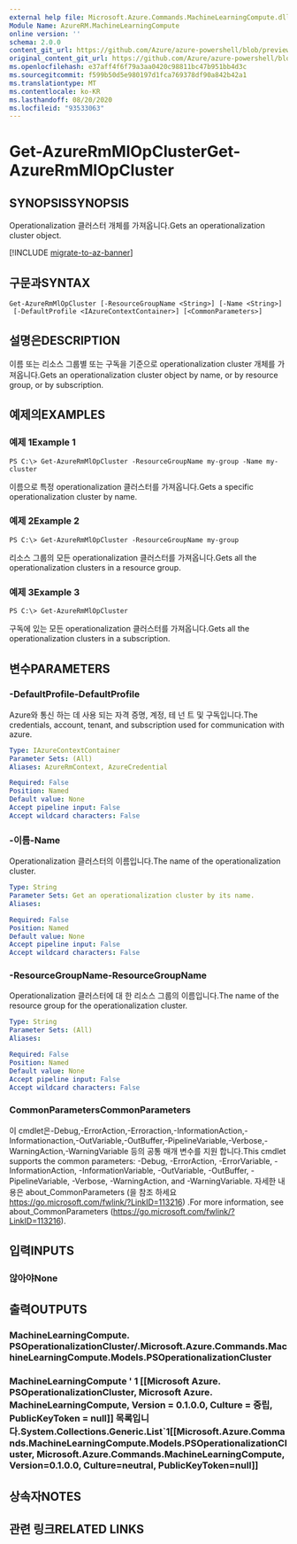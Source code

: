 ```yaml
---
external help file: Microsoft.Azure.Commands.MachineLearningCompute.dll-Help.xml
Module Name: AzureRM.MachineLearningCompute
online version: ''
schema: 2.0.0
content_git_url: https://github.com/Azure/azure-powershell/blob/preview/src/ResourceManager/MachineLearningCompute/Commands.MachineLearningCompute/help/Get-AzureRmMlOpCluster.md
original_content_git_url: https://github.com/Azure/azure-powershell/blob/preview/src/ResourceManager/MachineLearningCompute/Commands.MachineLearningCompute/help/Get-AzureRmMlOpCluster.md
ms.openlocfilehash: e37aff4f6f79a3aa0420c98811bc47b951bb4d3c
ms.sourcegitcommit: f599b50d5e980197d1fca769378df90a842b42a1
ms.translationtype: MT
ms.contentlocale: ko-KR
ms.lasthandoff: 08/20/2020
ms.locfileid: "93533063"
---
```

# <span data-ttu-id="81c22-101">Get-AzureRmMlOpCluster</span><span class="sxs-lookup"><span data-stu-id="81c22-101">Get-AzureRmMlOpCluster</span></span>

## <span data-ttu-id="81c22-102">SYNOPSIS</span><span class="sxs-lookup"><span data-stu-id="81c22-102">SYNOPSIS</span></span>
<span data-ttu-id="81c22-103">Operationalization 클러스터 개체를 가져옵니다.</span><span class="sxs-lookup"><span data-stu-id="81c22-103">Gets an operationalization cluster object.</span></span>

[!INCLUDE [migrate-to-az-banner](../../includes/migrate-to-az-banner.md)]

## <span data-ttu-id="81c22-104">구문과</span><span class="sxs-lookup"><span data-stu-id="81c22-104">SYNTAX</span></span>

```
Get-AzureRmMlOpCluster [-ResourceGroupName <String>] [-Name <String>]
 [-DefaultProfile <IAzureContextContainer>] [<CommonParameters>]
```

## <span data-ttu-id="81c22-105">설명은</span><span class="sxs-lookup"><span data-stu-id="81c22-105">DESCRIPTION</span></span>
<span data-ttu-id="81c22-106">이름 또는 리소스 그룹별 또는 구독을 기준으로 operationalization cluster 개체를 가져옵니다.</span><span class="sxs-lookup"><span data-stu-id="81c22-106">Gets an operationalization cluster object by name, or by resource group, or by subscription.</span></span>

## <span data-ttu-id="81c22-107">예제의</span><span class="sxs-lookup"><span data-stu-id="81c22-107">EXAMPLES</span></span>

### <span data-ttu-id="81c22-108">예제 1</span><span class="sxs-lookup"><span data-stu-id="81c22-108">Example 1</span></span>
```
PS C:\> Get-AzureRmMlOpCluster -ResourceGroupName my-group -Name my-cluster
```

<span data-ttu-id="81c22-109">이름으로 특정 operationalization 클러스터를 가져옵니다.</span><span class="sxs-lookup"><span data-stu-id="81c22-109">Gets a specific operationalization cluster by name.</span></span>

### <span data-ttu-id="81c22-110">예제 2</span><span class="sxs-lookup"><span data-stu-id="81c22-110">Example 2</span></span>
```
PS C:\> Get-AzureRmMlOpCluster -ResourceGroupName my-group
```

<span data-ttu-id="81c22-111">리소스 그룹의 모든 operationalization 클러스터를 가져옵니다.</span><span class="sxs-lookup"><span data-stu-id="81c22-111">Gets all the operationalization clusters in a resource group.</span></span>

### <span data-ttu-id="81c22-112">예제 3</span><span class="sxs-lookup"><span data-stu-id="81c22-112">Example 3</span></span>
```
PS C:\> Get-AzureRmMlOpCluster
```

<span data-ttu-id="81c22-113">구독에 있는 모든 operationalization 클러스터를 가져옵니다.</span><span class="sxs-lookup"><span data-stu-id="81c22-113">Gets all the operationalization clusters in a subscription.</span></span>

## <span data-ttu-id="81c22-114">변수</span><span class="sxs-lookup"><span data-stu-id="81c22-114">PARAMETERS</span></span>

### <span data-ttu-id="81c22-115">-DefaultProfile</span><span class="sxs-lookup"><span data-stu-id="81c22-115">-DefaultProfile</span></span>
<span data-ttu-id="81c22-116">Azure와 통신 하는 데 사용 되는 자격 증명, 계정, 테 넌 트 및 구독입니다.</span><span class="sxs-lookup"><span data-stu-id="81c22-116">The credentials, account, tenant, and subscription used for communication with azure.</span></span>

```yaml
Type: IAzureContextContainer
Parameter Sets: (All)
Aliases: AzureRmContext, AzureCredential

Required: False
Position: Named
Default value: None
Accept pipeline input: False
Accept wildcard characters: False
```

### <span data-ttu-id="81c22-117">-이름</span><span class="sxs-lookup"><span data-stu-id="81c22-117">-Name</span></span>
<span data-ttu-id="81c22-118">Operationalization 클러스터의 이름입니다.</span><span class="sxs-lookup"><span data-stu-id="81c22-118">The name of the operationalization cluster.</span></span>

```yaml
Type: String
Parameter Sets: Get an operationalization cluster by its name.
Aliases: 

Required: False
Position: Named
Default value: None
Accept pipeline input: False
Accept wildcard characters: False
```

### <span data-ttu-id="81c22-119">-ResourceGroupName</span><span class="sxs-lookup"><span data-stu-id="81c22-119">-ResourceGroupName</span></span>
<span data-ttu-id="81c22-120">Operationalization 클러스터에 대 한 리소스 그룹의 이름입니다.</span><span class="sxs-lookup"><span data-stu-id="81c22-120">The name of the resource group for the operationalization cluster.</span></span>

```yaml
Type: String
Parameter Sets: (All)
Aliases: 

Required: False
Position: Named
Default value: None
Accept pipeline input: False
Accept wildcard characters: False
```

### <span data-ttu-id="81c22-121">CommonParameters</span><span class="sxs-lookup"><span data-stu-id="81c22-121">CommonParameters</span></span>
<span data-ttu-id="81c22-122">이 cmdlet은-Debug,-ErrorAction,-Erroraction,-InformationAction,-Informationaction,-OutVariable,-OutBuffer,-PipelineVariable,-Verbose,-WarningAction,-WarningVariable 등의 공통 매개 변수를 지원 합니다.</span><span class="sxs-lookup"><span data-stu-id="81c22-122">This cmdlet supports the common parameters: -Debug, -ErrorAction, -ErrorVariable, -InformationAction, -InformationVariable, -OutVariable, -OutBuffer, -PipelineVariable, -Verbose, -WarningAction, and -WarningVariable.</span></span> <span data-ttu-id="81c22-123">자세한 내용은 about_CommonParameters (을 참조 하세요 https://go.microsoft.com/fwlink/?LinkID=113216) .</span><span class="sxs-lookup"><span data-stu-id="81c22-123">For more information, see about_CommonParameters (https://go.microsoft.com/fwlink/?LinkID=113216).</span></span>

## <span data-ttu-id="81c22-124">입력</span><span class="sxs-lookup"><span data-stu-id="81c22-124">INPUTS</span></span>

### <span data-ttu-id="81c22-125">않아야</span><span class="sxs-lookup"><span data-stu-id="81c22-125">None</span></span>

## <span data-ttu-id="81c22-126">출력</span><span class="sxs-lookup"><span data-stu-id="81c22-126">OUTPUTS</span></span>

### <span data-ttu-id="81c22-127">MachineLearningCompute. PSOperationalizationCluster/.</span><span class="sxs-lookup"><span data-stu-id="81c22-127">Microsoft.Azure.Commands.MachineLearningCompute.Models.PSOperationalizationCluster</span></span>

### <span data-ttu-id="81c22-128">MachineLearningCompute ' 1 [[Microsoft Azure. PSOperationalizationCluster, Microsoft Azure. MachineLearningCompute, Version = 0.1.0.0, Culture = 중립, PublicKeyToken = null]] 목록입니다.</span><span class="sxs-lookup"><span data-stu-id="81c22-128">System.Collections.Generic.List\`1[[Microsoft.Azure.Commands.MachineLearningCompute.Models.PSOperationalizationCluster, Microsoft.Azure.Commands.MachineLearningCompute, Version=0.1.0.0, Culture=neutral, PublicKeyToken=null]]</span></span>

## <span data-ttu-id="81c22-129">상속자</span><span class="sxs-lookup"><span data-stu-id="81c22-129">NOTES</span></span>

## <span data-ttu-id="81c22-130">관련 링크</span><span class="sxs-lookup"><span data-stu-id="81c22-130">RELATED LINKS</span></span>

